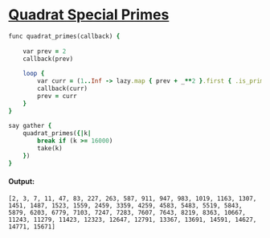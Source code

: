 [1]: https://rosettacode.org/wiki/Quadrat_Special_Primes

# [Quadrat Special Primes][1]

```ruby
func quadrat_primes(callback) {
 
    var prev = 2
    callback(prev)
 
    loop {
        var curr = (1..Inf -> lazy.map { prev + _**2 }.first { .is_prime })
        callback(curr)
        prev = curr
    }
}
 
say gather {
    quadrat_primes({|k|
        break if (k >= 16000)
        take(k)
    })
}
```

#### Output:
```
[2, 3, 7, 11, 47, 83, 227, 263, 587, 911, 947, 983, 1019, 1163, 1307, 1451, 1487, 1523, 1559, 2459, 3359, 4259, 4583, 5483, 5519, 5843, 5879, 6203, 6779, 7103, 7247, 7283, 7607, 7643, 8219, 8363, 10667, 11243, 11279, 11423, 12323, 12647, 12791, 13367, 13691, 14591, 14627, 14771, 15671]
```
